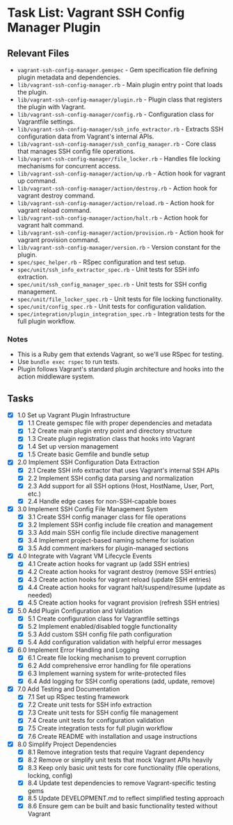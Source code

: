 # Task List: Vagrant SSH Config Manager Plugin

## Relevant Files

- `vagrant-ssh-config-manager.gemspec` - Gem specification file defining plugin metadata and dependencies.
- `lib/vagrant-ssh-config-manager.rb` - Main plugin entry point that loads the plugin.
- `lib/vagrant-ssh-config-manager/plugin.rb` - Plugin class that registers the plugin with Vagrant.
- `lib/vagrant-ssh-config-manager/config.rb` - Configuration class for Vagrantfile settings.
- `lib/vagrant-ssh-config-manager/ssh_info_extractor.rb` - Extracts SSH configuration data from Vagrant's internal APIs.
- `lib/vagrant-ssh-config-manager/ssh_config_manager.rb` - Core class that manages SSH config file operations.
- `lib/vagrant-ssh-config-manager/file_locker.rb` - Handles file locking mechanisms for concurrent access.
- `lib/vagrant-ssh-config-manager/action/up.rb` - Action hook for vagrant up command.
- `lib/vagrant-ssh-config-manager/action/destroy.rb` - Action hook for vagrant destroy command.
- `lib/vagrant-ssh-config-manager/action/reload.rb` - Action hook for vagrant reload command.
- `lib/vagrant-ssh-config-manager/action/halt.rb` - Action hook for vagrant halt command.
- `lib/vagrant-ssh-config-manager/action/provision.rb` - Action hook for vagrant provision command.
- `lib/vagrant-ssh-config-manager/version.rb` - Version constant for the plugin.
- `spec/spec_helper.rb` - RSpec configuration and test setup.
- `spec/unit/ssh_info_extractor_spec.rb` - Unit tests for SSH info extraction.
- `spec/unit/ssh_config_manager_spec.rb` - Unit tests for SSH config management.
- `spec/unit/file_locker_spec.rb` - Unit tests for file locking functionality.
- `spec/unit/config_spec.rb` - Unit tests for configuration validation.
- `spec/integration/plugin_integration_spec.rb` - Integration tests for the full plugin workflow.

### Notes

- This is a Ruby gem that extends Vagrant, so we'll use RSpec for testing.
- Use `bundle exec rspec` to run tests.
- Plugin follows Vagrant's standard plugin architecture and hooks into the action middleware system.

## Tasks

- [x] 1.0 Set up Vagrant Plugin Infrastructure
  - [x] 1.1 Create gemspec file with proper dependencies and metadata
  - [x] 1.2 Create main plugin entry point and directory structure
  - [x] 1.3 Create plugin registration class that hooks into Vagrant
  - [x] 1.4 Set up version management
  - [x] 1.5 Create basic Gemfile and bundle setup
- [x] 2.0 Implement SSH Configuration Data Extraction  
  - [x] 2.1 Create SSH info extractor that uses Vagrant's internal SSH APIs
  - [x] 2.2 Implement SSH config data parsing and normalization
  - [x] 2.3 Add support for all SSH options (Host, HostName, User, Port, etc.)
  - [x] 2.4 Handle edge cases for non-SSH-capable boxes
- [x] 3.0 Implement SSH Config File Management System
  - [x] 3.1 Create SSH config manager class for file operations
  - [x] 3.2 Implement SSH config include file creation and management
  - [x] 3.3 Add main SSH config file include directive management
  - [x] 3.4 Implement project-based naming scheme for isolation
  - [x] 3.5 Add comment markers for plugin-managed sections
- [x] 4.0 Integrate with Vagrant VM Lifecycle Events
  - [x] 4.1 Create action hooks for vagrant up (add SSH entries)
  - [x] 4.2 Create action hooks for vagrant destroy (remove SSH entries)
  - [x] 4.3 Create action hooks for vagrant reload (update SSH entries)
  - [x] 4.4 Create action hooks for vagrant halt/suspend/resume (update as needed)
  - [x] 4.5 Create action hooks for vagrant provision (refresh SSH entries)
- [x] 5.0 Add Plugin Configuration and Validation
  - [x] 5.1 Create configuration class for Vagrantfile settings
  - [x] 5.2 Implement enabled/disabled toggle functionality
  - [x] 5.3 Add custom SSH config file path configuration
  - [x] 5.4 Add configuration validation with helpful error messages
- [x] 6.0 Implement Error Handling and Logging
  - [x] 6.1 Create file locking mechanism to prevent corruption
  - [x] 6.2 Add comprehensive error handling for file operations
  - [x] 6.3 Implement warning system for write-protected files
  - [x] 6.4 Add logging for SSH config operations (add, update, remove)
- [x] 7.0 Add Testing and Documentation
  - [x] 7.1 Set up RSpec testing framework
  - [x] 7.2 Create unit tests for SSH info extraction
  - [x] 7.3 Create unit tests for SSH config file management
  - [x] 7.4 Create unit tests for configuration validation
  - [x] 7.5 Create integration tests for full plugin workflow
  - [x] 7.6 Create README with installation and usage instructions
- [x] 8.0 Simplify Project Dependencies
  - [x] 8.1 Remove integration tests that require Vagrant dependency
  - [x] 8.2 Remove or simplify unit tests that mock Vagrant APIs heavily
  - [x] 8.3 Keep only basic unit tests for core functionality (file operations, locking, config)
  - [x] 8.4 Update test dependencies to remove Vagrant-specific testing gems
  - [x] 8.5 Update DEVELOPMENT.md to reflect simplified testing approach
  - [x] 8.6 Ensure gem can be built and basic functionality tested without Vagrant
